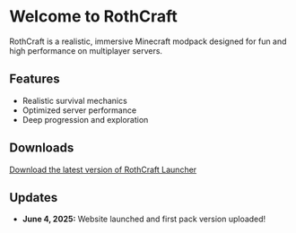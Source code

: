 # Welcome to RothCraft

RothCraft is a realistic, immersive Minecraft modpack designed for fun and high performance on multiplayer servers.

## Features
- Realistic survival mechanics
- Optimized server performance
- Deep progression and exploration

## Downloads
[Download the latest version of RothCraft Launcher](https://github.com/YourUsername/rothcraft/releases/latest)

## Updates
- **June 4, 2025:** Website launched and first pack version uploaded!
